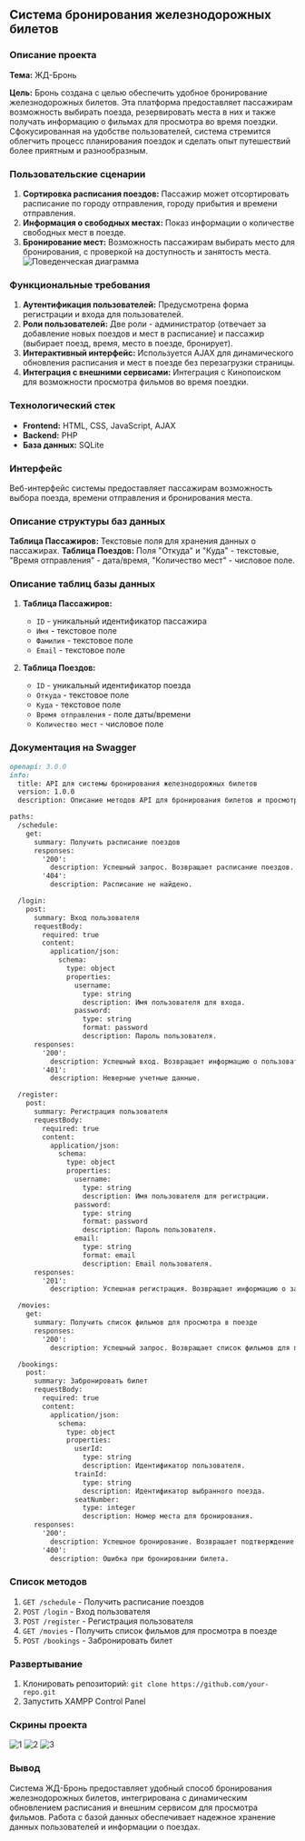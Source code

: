 ## Система бронирования железнодорожных билетов

### Описание проекта
**Тема:** ЖД-Бронь

**Цель:** Бронь создана с целью обеспечить удобное бронирование железнодорожных билетов. Эта платформа предоставляет пассажирам возможность выбирать поезда, резервировать места в них и также получать информацию о фильмах для просмотра во время поездки. Сфокусированная на удобстве пользователей, система стремится облегчить процесс планирования поездок и сделать опыт путешествий более приятным и разнообразным.

### Пользовательские сценарии
1. **Сортировка расписания поездов:** Пассажир может отсортировать расписание по городу отправления, городу прибытия и времени отправления.
2. **Информация о свободных местах:** Показ информации о количестве свободных мест в поезде.
3. **Бронирование мест:** Возможность пассажирам выбирать место для бронирования, с проверкой на доступность и занятость места.
![Поведенческая диаграмма](https://github.com/AlenaFsk/train_schedule/assets/diagram.png)

### Функциональные требования
1. **Аутентификация пользователей:** Предусмотрена форма регистрации и входа для пользователей.
2. **Роли пользователей:** Две роли - администратор (отвечает за добавление новых поездов и мест в расписание) и пассажир (выбирает поезд, время, место в поезде, бронирует).
3. **Интерактивный интерфейс:** Используется AJAX для динамического обновления расписания и мест в поезде без перезагрузки страницы.
4. **Интеграция с внешними сервисами:** Интеграция с Кинопоиском для возможности просмотра фильмов во время поездки.

### Технологический стек
- **Frontend:** HTML, CSS, JavaScript, AJAX
- **Backend:** PHP
- **База данных:** SQLite

### Интерфейс
Веб-интерфейс системы предоставляет пассажирам возможность выбора поезда, времени отправления и бронирования места. 

### Описание структуры баз данных
**Таблица Пассажиров:** Текстовые поля для хранения данных о пассажирах.
**Таблица Поездов:** Поля "Откуда" и "Куда" - текстовые, "Время отправления" - дата/время, "Количество мест" - числовое поле.

### Описание таблиц базы данных
1. **Таблица Пассажиров:** 
   - `ID` - уникальный идентификатор пассажира
   - `Имя` - текстовое поле
   - `Фамилия` - текстовое поле
   - `Email` - текстовое поле

2. **Таблица Поездов:** 
   - `ID` - уникальный идентификатор поезда
   - `Откуда` - текстовое поле
   - `Куда` - текстовое поле
   - `Время отправления` - поле даты/времени
   - `Количество мест` - числовое поле

### Документация на Swagger
```markdown
openapi: 3.0.0
info:
  title: API для системы бронирования железнодорожных билетов
  version: 1.0.0
  description: Описание методов API для бронирования билетов и просмотра расписания.

paths:
  /schedule:
    get:
      summary: Получить расписание поездов
      responses:
        '200':
          description: Успешный запрос. Возвращает расписание поездов.
        '404':
          description: Расписание не найдено.

  /login:
    post:
      summary: Вход пользователя
      requestBody:
        required: true
        content:
          application/json:
            schema:
              type: object
              properties:
                username:
                  type: string
                  description: Имя пользователя для входа.
                password:
                  type: string
                  format: password
                  description: Пароль пользователя.
      responses:
        '200':
          description: Успешный вход. Возвращает информацию о пользователе.
        '401':
          description: Неверные учетные данные.

  /register:
    post:
      summary: Регистрация пользователя
      requestBody:
        required: true
        content:
          application/json:
            schema:
              type: object
              properties:
                username:
                  type: string
                  description: Имя пользователя для регистрации.
                password:
                  type: string
                  format: password
                  description: Пароль пользователя.
                email:
                  type: string
                  format: email
                  description: Email пользователя.
      responses:
        '201':
          description: Успешная регистрация. Возвращает информацию о зарегистрированном пользователе.

  /movies:
    get:
      summary: Получить список фильмов для просмотра в поезде
      responses:
        '200':
          description: Успешный запрос. Возвращает список фильмов для просмотра.

  /bookings:
    post:
      summary: Забронировать билет
      requestBody:
        required: true
        content:
          application/json:
            schema:
              type: object
              properties:
                userId:
                  type: string
                  description: Идентификатор пользователя.
                trainId:
                  type: string
                  description: Идентификатор выбранного поезда.
                seatNumber:
                  type: integer
                  description: Номер места для бронирования.
      responses:
        '200':
          description: Успешное бронирование. Возвращает подтверждение бронирования.
        '400':
          description: Ошибка при бронировании билета.

```

### Список методов
1. `GET /schedule` - Получить расписание поездов
2. `POST /login` - Вход пользователя
3. `POST /register` - Регистрация пользователя
4. `GET /movies` - Получить список фильмов для просмотра в поезде
5. `POST /bookings` - Забронировать билет

### Развертывание
1. Клонировать репозиторий: `git clone https://github.com/your-repo.git`
2. Запустить XAMPP Control Panel

### Скрины проекта
![1](https://github.com/AlenaFsk/train_schedule/assets/demo1.png)
![2](https://github.com/AlenaFsk/train_schedule/assets/demo2.png)
![3](https://github.com/AlenaFsk/train_schedule/assets/demo3.png)

### Вывод
Система ЖД-Бронь предоставляет удобный способ бронирования железнодорожных билетов, интегрирована с динамическим обновлением расписания и внешним сервисом для просмотра фильмов. Работа с базой данных обеспечивает надежное хранение данных пользователей и информации о поездах.
